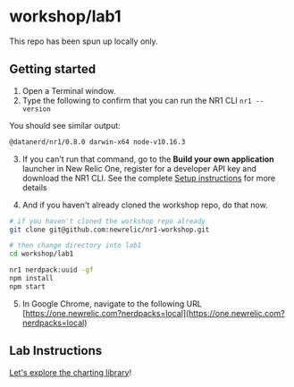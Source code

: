 # workshop/lab1

This repo has been spun up locally only.

## Getting started

1. Open a Terminal window.
2. Type the following to confirm that you can run the NR1 CLI `nr1 --version`

You should see similar output:

```bash
@datanerd/nr1/0.8.0 darwin-x64 node-v10.16.3
```

3. If you can't run that command, go to the **Build your own application** launcher in New Relic One, register for a developer API key and download the NR1 CLI. See the complete [Setup instructions](../SETUP.md) for more details

4. And if you haven't already cloned the workshop repo, do that now.

```bash
# if you haven't cloned the workshop repo already
git clone git@github.com:newrelic/nr1-workshop.git

# then change directory into lab1
cd workshop/lab1

nr1 nerdpack:uuid -gf
npm install
npm start
```

5. In Google Chrome, navigate to the following URL [https://one.newrelic.com?nerdpacks=local](https://one.newrelic.com?nerdpacks=local)

## Lab Instructions

[Let's explore the charting library](INSTRUCTIONS.md)!
